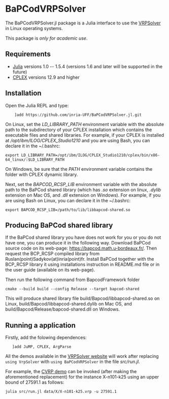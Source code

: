 # BaPCodVRPSolver

The BaPCodVRPSolver.jl package is a Julia interface to use the [VRPSolver](https://vrpsolver.math.u-bordeaux.fr/) in
Linux operating systems.

This package is *only for academic use*.

## Requirements

- [Julia](https://julialang.org/downloads/oldreleases/) versions 1.0 -- 1.5.4 (versions 1.6 and later will be supported
  in the future)
- [CPLEX](https://www.ibm.com/products/ilog-cplex-optimization-studio) versions 12.9 and higher

## Installation

Open the Julia REPL and type:
```
    ]add https://github.com/inria-UFF/BaPCodVRPSolver.jl.git
```

On Linux, set the *LD_LIBRARY_PATH* environment variable with the absolute path to the subdirectory of your CPLEX
installation which contains the executable files and shared libraries.  For example, if your CPLEX is installed at
*/opt/ibm/ILOG/CPLEX_Studio1210* and you are using Bash, you can declare it in the ~/.bashrc:

```
export LD_LIBRARY_PATH=/opt/ibm/ILOG/CPLEX_Studio1210/cplex/bin/x86-64_linux/:$LD_LIBRARY_PATH
```

On Windows, be sure that the *PATH* environment variable contains the folder with CPLEX dynamic library.

Next, set the *BAPCOD_RCSP_LIB* environment variable with the absolute path to the BaPCod shared library (which has
*.so* extension on linux, *.dylib* extension on Mac OS, and *.dll* extension on Windows).
For example, if you are using Bash on Linux, you can declare it in the ~/.bashrc:

```
export BAPCOD_RCSP_LIB=/path/to/lib/libbapcod-shared.so
```

## Producing BaPCod shared library

If the BaPCod shared library you have does not work for you or you do not have one, you can produce it in the following
way. Download BaPCod source code on its web-page: https://bapcod.math.u-bordeaux.fr/. Then request the BCP_RCSP compiled
library from Ruslan(point)Sadykov(at)inria(point)fr. Install BaPCod together with the BCP_RCSP library it using installations
instruction in README.md file or in the user guide (available on its web-page).

Then run the following command from BapcodFramework folder 

```
cmake --build build --config Release --target bapcod-shared
```

This will produce shared library file build/Bapcod/libbapcod-shared.so on Linux, build/Bapcod/libbapcod-shared.dylib on Mac OS,
and build/Bapcod/Release/bapcod-shared.dll on Windows.


## Running a application

Firstly, add the folowing dependences:

```
   ]add JuMP, CPLEX, ArgParse
```

All the demos available in the [VRPSolver website](https://vrpsolver.math.u-bordeaux.fr/) will work after replacing `using VrpSolver` with `using BaPCodVRPSolver` in the file *src/run.jl*.

For example, the [CVRP demo](https://vrpsolver.math.u-bordeaux.fr/cvrpdemo.zip) can be invoked (after making the aforementioned replacement) for the instance X-n101-k25 using an upper bound of 27591.1 as follows:

```
julia src/run.jl data/X/X-n101-k25.vrp -u 27591.1
```

